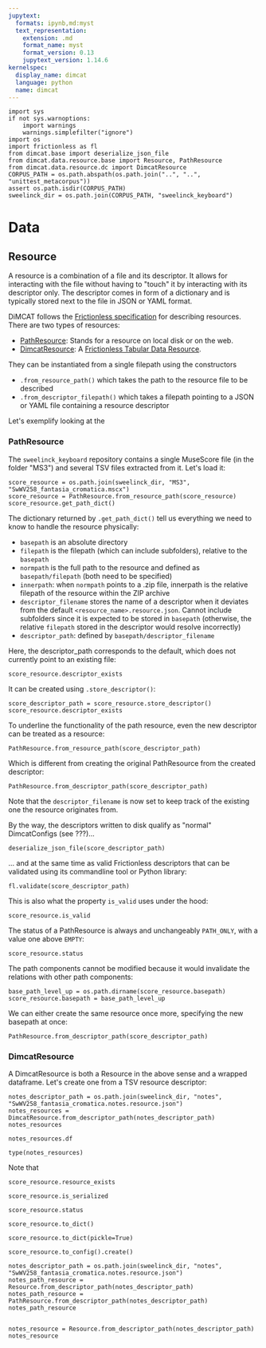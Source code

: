 ```yaml
---
jupytext:
  formats: ipynb,md:myst
  text_representation:
    extension: .md
    format_name: myst
    format_version: 0.13
    jupytext_version: 1.14.6
kernelspec:
  display_name: dimcat
  language: python
  name: dimcat
---
```


```{code-cell} ipython3
import sys
if not sys.warnoptions:
    import warnings
    warnings.simplefilter("ignore")
import os
import frictionless as fl
from dimcat.base import deserialize_json_file
from dimcat.data.resource.base import Resource, PathResource
from dimcat.data.resource.dc import DimcatResource
CORPUS_PATH = os.path.abspath(os.path.join("..", "..", "unittest_metacorpus"))
assert os.path.isdir(CORPUS_PATH)
sweelinck_dir = os.path.join(CORPUS_PATH, "sweelinck_keyboard")
```

# Data

## Resource

A resource is a combination of a file and its descriptor.
It allows for interacting with the file without having to "touch" it by interacting with its descriptor only.
The descriptor comes in form of a dictionary and is typically stored next to the file in JSON or YAML format.

DiMCAT follows the [Frictionless specification](https://specs.frictionlessdata.io/) for describing resources.
There are two types of resources:

* [PathResource](PathResource): Stands for a resource on local disk or on the web.
* [DimcatResource](DimcatResource): A [Frictionless Tabular Data Resource](https://specs.frictionlessdata.io/tabular-data-resource/).

They can be instantiated from a single filepath using the constructors

* `.from_resource_path()` which takes the path to the resource file to be described
* `.from_descriptor_filepath()` which takes a filepath pointing to a JSON or YAML file containing a resource descriptor

Let's exemplify looking at the

### PathResource

The `sweelinck_keyboard` repository contains a single MuseScore file (in the folder "MS3") and several TSV files extracted from it.
Let's load it:

```{code-cell} ipython3
score_resource = os.path.join(sweelinck_dir, "MS3", "SwWV258_fantasia_cromatica.mscx")
score_resource = PathResource.from_resource_path(score_resource)
score_resource.get_path_dict()
```

The dictionary returned by `.get_path_dict()` tell us everything we need to know to handle the resource physically:

* `basepath` is an absolute directory
* `filepath` is the filepath (which can include subfolders), relative to the `basepath`
* `normpath` is the full path to the resource and defined as `basepath/filepath` (both need to be specified)
* `innerpath`: when `normpath` points to a .zip file, innerpath is the relative filepath of the resource within the ZIP archive
* `descriptor_filename` stores the name of a descriptor when it deviates from the default `<resource_name>.resource.json`. Cannot include subfolders since it is expected to be stored in `basepath` (otherwise, the relative `filepath` stored in the descriptor would resolve incorrectly)
* `descriptor_path`: defined by `basepath/descriptor_filename`

Here, the descriptor_path corresponds to the default, which does not currently point to an existing file:

```{code-cell} ipython3
score_resource.descriptor_exists
```

It can be created using `.store_descriptor()`:

```{code-cell} ipython3
score_descriptor_path = score_resource.store_descriptor()
score_resource.descriptor_exists
```

To underline the functionality of the path resource, even the new descriptor can be treated as a resource:

```{code-cell} ipython3
PathResource.from_resource_path(score_descriptor_path)
```

Which is different from creating the original PathResource from the created descriptor:

```{code-cell} ipython3
PathResource.from_descriptor_path(score_descriptor_path)
```

Note that the `descriptor_filename` is now set to keep track of the existing one the resource originates from.

By the way, the descriptors written to disk qualify as "normal" DimcatConfigs (see ???)...

```{code-cell} ipython3
deserialize_json_file(score_descriptor_path)
```

... and at the same time as valid Frictionless descriptors that can be validated using its commandline tool or Python library:

```{code-cell} ipython3
fl.validate(score_descriptor_path)
```

This is also what the property `is_valid` uses under the hood:

```{code-cell} ipython3
score_resource.is_valid
```

The status of a PathResource is always and unchangeably `PATH_ONLY`, with a value one above `EMPTY`:

```{code-cell} ipython3
score_resource.status
```

The path components cannot be modified because it would invalidate the relations with other path components:

```{code-cell} ipython3
base_path_level_up = os.path.dirname(score_resource.basepath)
score_resource.basepath = base_path_level_up
```

We can either create the same resource once more, specifying the new basepath at once:

```{code-cell} ipython3
PathResource.from_descriptor_path(score_descriptor_path)
```

### DimcatResource

A DimcatResource is both a Resource in the above sense and a wrapped dataframe.
Let's create one from a TSV resource descriptor:

```{code-cell} ipython3
notes_descriptor_path = os.path.join(sweelinck_dir, "notes", "SwWV258_fantasia_cromatica.notes.resource.json")
notes_resources = DimcatResource.from_descriptor_path(notes_descriptor_path)
notes_resources
```

```{code-cell} ipython3
notes_resources.df
```

```{code-cell} ipython3
type(notes_resources)
```

Note that

```{code-cell} ipython3
score_resource.resource_exists
```

```{code-cell} ipython3
score_resource.is_serialized
```

```{code-cell} ipython3
score_resource.status
```

```{code-cell} ipython3
score_resource.to_dict()
```

```{code-cell} ipython3
score_resource.to_dict(pickle=True)
```

```{code-cell} ipython3
score_resource.to_config().create()
```

```{code-cell} ipython3
notes_descriptor_path = os.path.join(sweelinck_dir, "notes", "SwWV258_fantasia_cromatica.notes.resource.json")
notes_path_resource = Resource.from_descriptor_path(notes_descriptor_path)
notes_path_resource = PathResource.from_descriptor_path(notes_descriptor_path)
notes_path_resource
```

```{code-cell} ipython3

notes_resource = Resource.from_descriptor_path(notes_descriptor_path)
notes_resource
```

```{code-cell} ipython3

```
